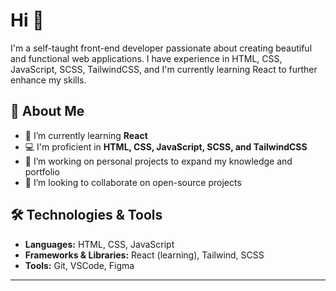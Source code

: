# Hi 👋

I'm a self-taught front-end developer passionate about creating beautiful and functional web applications. I have experience in HTML, CSS, JavaScript, SCSS, TailwindCSS, and I'm currently learning React to further enhance my skills.

## 🚀 About Me
- 🌱 I’m currently learning **React**
- 💻 I'm proficient in **HTML, CSS, JavaScript, SCSS, and TailwindCSS**
- 🔭 I’m working on personal projects to expand my knowledge and portfolio
- 🤝 I’m looking to collaborate on open-source projects

## 🛠️ Technologies & Tools
- **Languages:** HTML, CSS, JavaScript
- **Frameworks & Libraries:** React (learning), Tailwind, SCSS
- **Tools:** Git, VSCode, Figma
---
